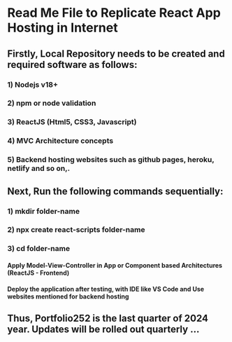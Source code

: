 # Read Me File to Replicate React App Hosting in Internet

## Firstly, Local Repository needs to be created and required software as follows:
### 1) Nodejs v18+
### 2) npm or node validation
### 3) ReactJS (Html5, CSS3, Javascript)
### 4) MVC Architecture concepts
### 5) Backend hosting websites such as github pages, heroku, netlify and so on,.

## Next, Run the following commands sequentially:
### 1) mkdir folder-name
### 2) npx create react-scripts folder-name
### 3) cd folder-name

#### Apply Model-View-Controller in App or Component based Architectures (ReactJS - Frontend)
#### Deploy the application after testing, with IDE like VS Code and Use websites mentioned for backend hosting

## Thus, Portfolio252 is the last quarter of 2024 year. Updates will be rolled out quarterly ... 
